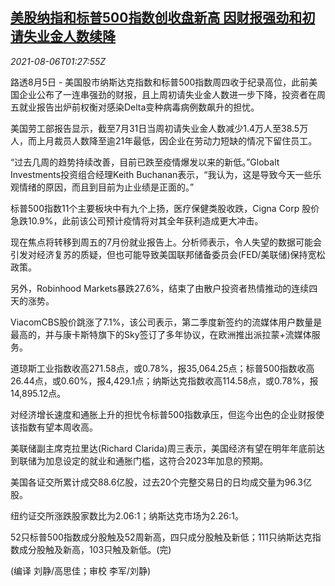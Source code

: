 <!--1628213463000-->
[美股纳指和标普500指数创收盘新高 因财报强劲和初请失业金人数续降](https://cn.reuters.com/article/usa-stocks-res-jobless-0806-idCNKBS2F703X)
------

<div><i>2021-08-06T01:27:55Z</i></div><p>路透8月5日 - 美国股市纳斯达克指数和标普500指数周四收于纪录高位，此前美国企业公布了一连串强劲的财报，且上周初请失业金人数进一步下降，投资者在周五就业报告出炉前权衡对感染Delta变种病毒病例数飙升的担忧。</p><p>美国劳工部报告显示，截至7月31日当周初请失业金人数减少1.4万人至38.5万人，而上月裁员人数降至逾21年最低，因企业在劳动力短缺的情况下留住员工。</p><p>“过去几周的趋势持续改善，目前已跌至疫情爆发以来的新低。”Globalt Investments投资组合经理Keith Buchanan表示，“我认为，这是导致今天一些乐观情绪的原因，而且到目前为止业绩是正面的。”</p><p>标普500指数11个主要板块中有九个上扬，医疗保健类股收跌，Cigna Corp 股价急跌10.9%，此前该公司预计疫情将对其全年获利造成更大冲击。</p><p>现在焦点将转移到周五的7月份就业报告上。分析师表示，令人失望的数据可能会引发对经济复苏的质疑，但也可能导致美国联邦储备委员会(FED/美联储)保持宽松政策。</p><p>另外，Robinhood Markets暴跌27.6%，结束了由散户投资者热情推动的连续四天的涨势。</p><p>ViacomCBS股价跳涨了7.1%，该公司表示，第二季度新签约的流媒体用户数量是最高的，并与康卡斯特旗下的Sky签订了多年协议，在欧洲推出派拉蒙+流媒体服务。</p><p>道琼斯工业指数收高271.58点，或0.78%，报35,064.25点；标普500指数收高26.44点，或0.60%，报4,429.1点；纳斯达克指数收高114.58点，或0.78%，报14,895.12点。</p><p>对经济增长速度和通胀上升的担忧令标普500指数承压，但迄今出色的企业财报使该指数有望本周收高。</p><p>美联储副主席克拉里达(Richard Clarida)周三表示，美国经济有望在明年年底前达到联储为加息设定的就业和通胀门槛，这符合2023年加息的预期。</p><p>美国各证交所累计成交88.6亿股，过去20个完整交易日的日均成交量为96.3亿股。</p><p>纽约证交所涨跌股家数比为2.06:1；纳斯达克市场为2.26:1。</p><p>52只标普500指数成分股触及52周新高，四只成分股触及新低；111只纳斯达克指数成分股触及新高，103只触及新低。(完)</p><p>(编译 刘静/高思佳；审校 李军/刘静)</p>
